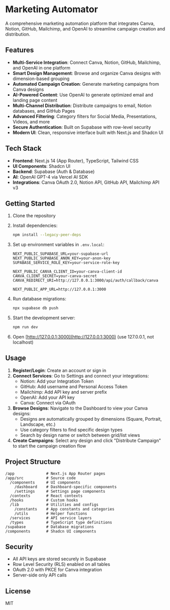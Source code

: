 # Marketing Automator

A comprehensive marketing automation platform that integrates Canva, Notion, GitHub, Mailchimp, and OpenAI to streamline campaign creation and distribution.

## Features

- **Multi-Service Integration**: Connect Canva, Notion, GitHub, Mailchimp, and OpenAI in one platform
- **Smart Design Management**: Browse and organize Canva designs with dimension-based grouping
- **Automated Campaign Creation**: Generate marketing campaigns from Canva designs
- **AI-Powered Content**: Use OpenAI to generate optimized email and landing page content
- **Multi-Channel Distribution**: Distribute campaigns to email, Notion databases, and GitHub Pages
- **Advanced Filtering**: Category filters for Social Media, Presentations, Videos, and more
- **Secure Authentication**: Built on Supabase with row-level security
- **Modern UI**: Clean, responsive interface built with Next.js and Shadcn UI

## Tech Stack

- **Frontend**: Next.js 14 (App Router), TypeScript, Tailwind CSS
- **UI Components**: Shadcn UI
- **Backend**: Supabase (Auth & Database)
- **AI**: OpenAI GPT-4 via Vercel AI SDK
- **Integrations**: Canva OAuth 2.0, Notion API, GitHub API, Mailchimp API v3

## Getting Started

1. Clone the repository
2. Install dependencies:
   ```bash
   npm install --legacy-peer-deps
   ```

3. Set up environment variables in `.env.local`:
   ```env
   NEXT_PUBLIC_SUPABASE_URL=your-supabase-url
   NEXT_PUBLIC_SUPABASE_ANON_KEY=your-anon-key
   SUPABASE_SERVICE_ROLE_KEY=your-service-role-key
   
   NEXT_PUBLIC_CANVA_CLIENT_ID=your-canva-client-id
   CANVA_CLIENT_SECRET=your-canva-secret
   CANVA_REDIRECT_URI=http://127.0.0.1:3000/api/auth/callback/canva
   
   NEXT_PUBLIC_APP_URL=http://127.0.0.1:3000
   ```

4. Run database migrations:
   ```bash
   npx supabase db push
   ```

5. Start the development server:
   ```bash
   npm run dev
   ```

6. Open [http://127.0.0.1:3000](http://127.0.0.1:3000) (use 127.0.0.1, not localhost)

## Usage

1. **Register/Login**: Create an account or sign in
2. **Connect Services**: Go to Settings and connect your integrations:
   - Notion: Add your Integration Token
   - GitHub: Add username and Personal Access Token
   - Mailchimp: Add API key and server prefix
   - OpenAI: Add your API key
   - Canva: Connect via OAuth
3. **Browse Designs**: Navigate to the Dashboard to view your Canva designs:
   - Designs are automatically grouped by dimensions (Square, Portrait, Landscape, etc.)
   - Use category filters to find specific design types
   - Search by design name or switch between grid/list views
4. **Create Campaigns**: Select any design and click "Distribute Campaign" to start the campaign creation flow

## Project Structure

```
/app              # Next.js App Router pages
/app/src          # Source code
  /components     # UI components
    /dashboard    # Dashboard-specific components
    /settings     # Settings page components
  /contexts       # React contexts
  /hooks          # Custom hooks
  /lib            # Utilities and configs
    /constants    # App constants and categories
    /utils        # Helper functions
  /services       # API service layers
  /types          # TypeScript type definitions
/supabase         # Database migrations
/components       # Shadcn UI components
```

## Security

- All API keys are stored securely in Supabase
- Row Level Security (RLS) enabled on all tables
- OAuth 2.0 with PKCE for Canva integration
- Server-side only API calls

## License

MIT